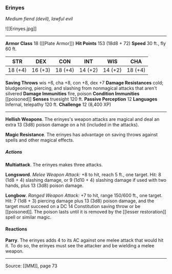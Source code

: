 ### Erinyes
_Medium fiend (devil), lawful evil_

![[Erinyes.jpg]]




---

**Armor Class** 18 ([[Plate Armor]])
**Hit Points** 153 (18d8 + 72)
**Speed** 30 ft., fly 60 ft.

| STR     | DEX     | CON     | INT     | WIS     | CHA     |
|---------|---------|---------|---------|---------|---------|
| 18 (+4) | 16 (+3) | 18 (+4) | 14 (+2) | 14 (+2) | 18 (+4) |

**Saving Throws** wis +6, cha +8, con +8, dex +7
**Damage Resistances** cold; bludgeoning, piercing, and slashing from nonmagical attacks that aren't silvered
**Damage Immunities** fire, poison
**Condition Immunities** [[poisoned]]
**Senses** truesight 120 ft.
**Passive Perception** 12
**Languages** Infernal, telepathy 120 ft.
**Challenge** 12 (8,400 XP)

---

**Hellish Weapons**. The erinyes's weapon attacks are magical and deal an extra 13 (3d8) poison damage on a hit (included in the attacks).

**Magic Resistance**. The erinyes has advantage on saving throws against spells and other magical effects.

##### Actions
**Multiattack**. The erinyes makes three attacks.

**Longsword**. _Melee Weapon Attack:_ +8 to hit, reach 5 ft., one target. Hit: 8 (1d8 + 4) slashing damage, or 9 (1d10 + 4) slashing damage if used with two hands, plus 13 (3d8) poison damage.

**Longbow**. _Ranged Weapon Attack:_ +7 to hit, range 150/600 ft., one target. Hit: 7 (1d8 + 3) piercing damage plus 13 (3d8) poison damage, and the target must succeed on a DC 14 Constitution saving throw or be [[poisoned]]. The poison lasts until it is removed by the [[lesser restoration]] spell or similar magic.

#### Reactions
**Parry**. The erinyes adds 4 to its AC against one melee attack that would hit it. To do so, the erinyes must see the attacker and be wielding a melee weapon.


---

Source: [[MM]], page 73